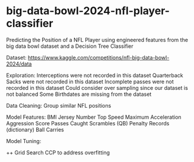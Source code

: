 # big-data-bowl-2024-nfl-player-classifier
Predicting the Position of a NFL Player using engineered features from the big data bowl dataset and a Decision Tree Classifier

Dataset: https://www.kaggle.com/competitions/nfl-big-data-bowl-2024/data

Exploration:
Interceptions were not recorded in this dataset
Quarterback Sacks were not recorded in this dataset
Incomplete passes were not recorded in this dataset
Could consider over sampling since our dataset is not balanced
Some Birthdates are missing from the dataset

Data Cleaning:
Group similar NFL positions

Model Features:
BMI
Jersey Number
Top Speed
Maximum Acceleration
Aggression Score
Passes Caught
Scrambles (QB)
Penalty Records (dictionary)
Ball Carries

Model Tuning:

++
Grid Search
CCP to address overfitting